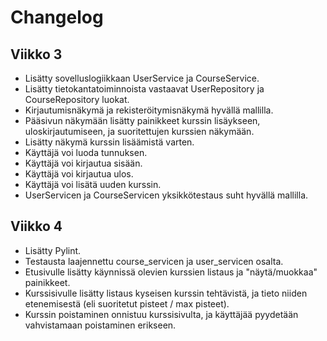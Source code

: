 # Changelog

## Viikko 3
- Lisätty sovelluslogiikkaan UserService ja CourseService.
- Lisätty tietokantatoiminnoista vastaavat UserRepository ja CourseRepository luokat.
- Kirjautumisnäkymä ja rekisteröitymisnäkymä hyvällä mallilla.
- Pääsivun näkymään lisätty painikkeet kurssin lisäykseen, uloskirjautumiseen, ja suoritettujen kurssien näkymään.
- Lisätty näkymä kurssin lisäämistä varten.
- Käyttäjä voi luoda tunnuksen.
- Käyttäjä voi kirjautua sisään.
- Käyttäjä voi kirjautua ulos.
- Käyttäjä voi lisätä uuden kurssin.
- UserServicen ja CourseServicen yksikkötestaus suht hyvällä mallilla.

## Viikko 4
- Lisätty Pylint.
- Testausta laajennettu course_servicen ja user_servicen osalta.
- Etusivulle lisätty käynnissä olevien kurssien listaus ja "näytä/muokkaa" painikkeet.
- Kurssisivulle lisätty listaus kyseisen kurssin tehtävistä, ja tieto niiden etenemisestä (eli suoritetut pisteet / max pisteet).
- Kurssin poistaminen onnistuu kurssisivulta, ja käyttäjää pyydetään vahvistamaan poistaminen erikseen.
